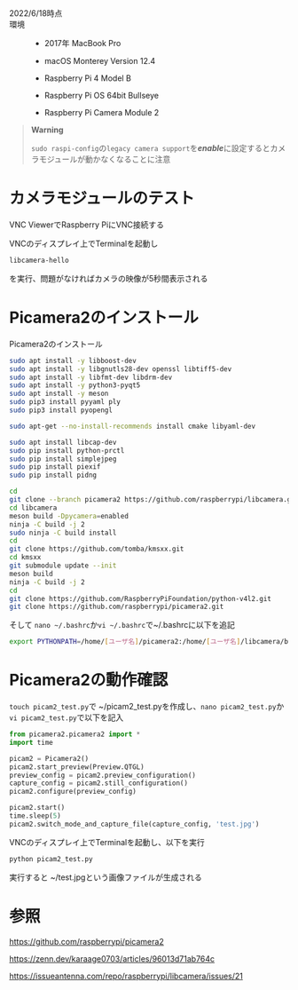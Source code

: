 <dl>
  <dt>2022/6/18時点</dt>
  <dt>環境</dt>
  <dd> 
    
  * 2017年 MacBook Pro
      
  * macOS Monterey Version 12.4
      
  * Raspberry Pi 4 Model B
      
  * Raspberry Pi OS 64bit Bullseye
  
  * Raspberry Pi Camera Module 2</dd>
</dl>

>**Warning**
>
>`sudo raspi-config`の`legacy camera support`を***enable***に設定するとカメラモジュールが動かなくなることに注意

# カメラモジュールのテスト
VNC ViewerでRaspberry PiにVNC接続する

VNCのディスプレイ上でTerminalを起動し
```bash
libcamera-hello
```
を実行、問題がなければカメラの映像が5秒間表示される

# Picamera2のインストール
Picamera2のインストール
```bash
sudo apt install -y libboost-dev
sudo apt install -y libgnutls28-dev openssl libtiff5-dev
sudo apt install -y libfmt-dev libdrm-dev
sudo apt install -y python3-pyqt5
sudo apt install -y meson
sudo pip3 install pyyaml ply
sudo pip3 install pyopengl

sudo apt-get --no-install-recommends install cmake libyaml-dev

sudo apt install libcap-dev
sudo pip install python-prctl
sudo pip install simplejpeg
sudo pip install piexif
sudo pip install pidng

cd
git clone --branch picamera2 https://github.com/raspberrypi/libcamera.git
cd libcamera
meson build -Dpycamera=enabled
ninja -C build -j 2
sudo ninja -C build install
cd
git clone https://github.com/tomba/kmsxx.git
cd kmsxx
git submodule update --init
meson build
ninja -C build -j 2
cd
git clone https://github.com/RaspberryPiFoundation/python-v4l2.git
git clone https://github.com/raspberrypi/picamera2.git
```
そして
`nano ~/.bashrc`か`vi ~/.bashrc`で~/.bashrcに以下を追記
```bash
export PYTHONPATH=/home/[ユーザ名]/picamera2:/home/[ユーザ名]/libcamera/build/src/py:/home/[ユーザ名]/kmsxx/build/py:/home/[ユーザ名]/python-v4l2
```

# Picamera2の動作確認

`touch picam2_test.py`で ~/picam2_test.pyを作成し、`nano picam2_test.py`か`vi picam2_test.py`で以下を記入

```python
from picamera2.picamera2 import *
import time

picam2 = Picamera2()
picam2.start_preview(Preview.QTGL)
preview_config = picam2.preview_configuration()
capture_config = picam2.still_configuration()
picam2.configure(preview_config)

picam2.start()
time.sleep(5)
picam2.switch_mode_and_capture_file(capture_config, 'test.jpg')
```
VNCのディスプレイ上でTerminalを起動し、以下を実行
```bash
python picam2_test.py
```
実行すると ~/test.jpgという画像ファイルが生成される

# 参照
https://github.com/raspberrypi/picamera2

https://zenn.dev/karaage0703/articles/96013d71ab764c

https://issueantenna.com/repo/raspberrypi/libcamera/issues/21
